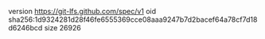 version https://git-lfs.github.com/spec/v1
oid sha256:1d9324281d28f46fe6555369cce08aaa9247b7d2bacef64a78cf7d18d6246bcd
size 26926
